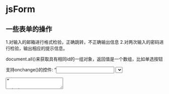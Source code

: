 # jsForm
<h2>一些表单的操作</h2>
1.对输入的邮箱进行格式检验，正确跳转，不正确输出信息
2.对两次输入的密码进行检验，输出相应的提示信息。

document.all()来获取具有相同id的一组对象，返回值是一个数组，比如单选按钮

支持onchange()的控件:
  “<input type="text"> 
  <select>
  <textarea>”
